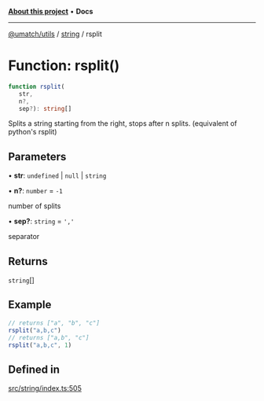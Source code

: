 [**About this project**](../../README.md) • **Docs**

***

[@umatch/utils](../../api.md) / [string](../README.md) / rsplit

# Function: rsplit()

```ts
function rsplit(
   str, 
   n?, 
   sep?): string[]
```

Splits a string starting from the right, stops after n splits.
(equivalent of python's rsplit)

## Parameters

• **str**: `undefined` \| `null` \| `string`

• **n?**: `number` = `-1`

number of splits

• **sep?**: `string` = `','`

separator

## Returns

`string`[]

## Example

```ts
// returns ["a", "b", "c"]
rsplit("a,b,c")
// returns ["a,b", "c"]
rsplit("a,b,c", 1)
```

## Defined in

[src/string/index.ts:505](https://github.com/umatch-oficial/utils/blob/main/src/string/index.ts#L505)
